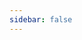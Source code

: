 ```yaml
---
sidebar: false
---
```


<script setup lang="ts">
  import { useRouter } from 'vitepress'

  const router = useRouter()

  router.go('/prepare/env')
</script>
